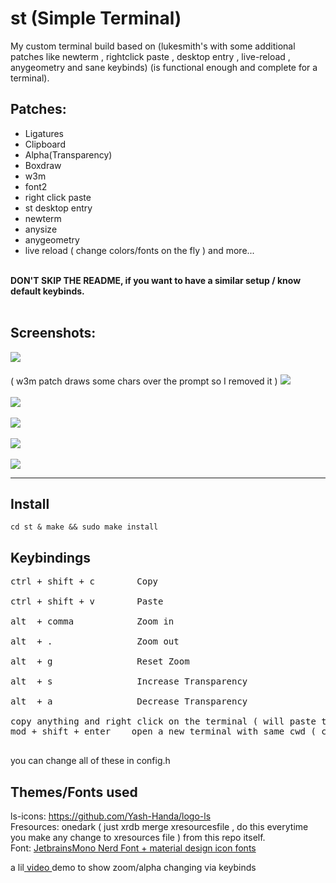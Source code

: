 # st (Simple Terminal)
My custom terminal build based on (lukesmith's with some additional patches like newterm , rightclick paste , desktop entry , live-reload , anygeometry and sane keybinds) (is functional enough and complete for a terminal).

## Patches: 
- Ligatures
- Clipboard
- Alpha(Transparency)
- Boxdraw
- w3m
- font2
- right click paste
- st desktop entry 
- newterm 
- anysize
- anygeometry 
- live reload ( change colors/fonts on the fly )
and more...
<br>
<b>DON'T SKIP THE README, if you want to have a similar setup / know default keybinds.<br><br></b>

## Screenshots: 
<img src="https://raw.githubusercontent.com/siduck76/st/main/delete_this/w3m_ss.png"> <w3m removed tho> <br><br>
 ( w3m patch draws some chars over the prompt so I removed it ) <img src="https://github.com/siduck76/st/blob/main/delete_this/w3m.jpg"><br><br>
<img src="https://raw.githubusercontent.com/siduck76/st/main/delete_this/bruh.png">  <br><br>
<img src="https://raw.githubusercontent.com/siduck76/st/main/delete_this/two7-00.png"> <br><br>
<img src="https://raw.githubusercontent.com/siduck76/st/main/delete_this/ithree0-36-43.png"> <br><br>
<img src="https://github.com/siduck76/st/blob/main/delete_this/u.png"> <br><hr>

## Install <br> 
`cd st & make && sudo make install `<br>

## Keybindings<br> 
<pre>
ctrl + shift + c        Copy  <br>
ctrl + shift + v        Paste <br>
alt  + comma            Zoom in <br>
alt  + .                Zoom out <br>
alt  + g                Reset Zoom<br>
alt  + s                Increase Transparency<br>
alt  + a                Decrease Transparency <br>
copy anything and right click on the terminal ( will paste the copied thing ) 
mod + shift + enter    open a new terminal with same cwd ( current working directory )

</pre>
you can change all of these in config.h
<br> 

## Themes/Fonts used
ls-icons: https://github.com/Yash-Handa/logo-ls <br>
Fresources: onedark ( just xrdb merge xresourcesfile , do this everytime you make any change to xresources file ) from this repo itself.<br>
Font: <a href="https://github.com/siduck76/matfonts">  JetbrainsMono Nerd Font + material design icon fonts </a> 


a lil<a href="https://share.vidyard.com/watch/sdFeoxaRr124U893WVEcxN?"> video  </a>demo to show zoom/alpha changing via keybinds


